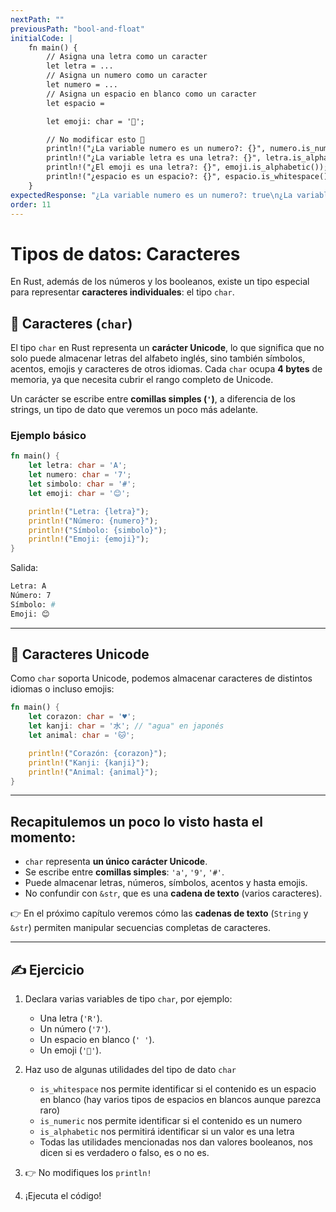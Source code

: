 ```yaml
---
nextPath: ""
previousPath: "bool-and-float"
initialCode: |
    fn main() {
        // Asigna una letra como un caracter
        let letra = ...
        // Asigna un numero como un caracter
        let numero = ...
        // Asigna un espacio en blanco como un caracter
        let espacio =

        let emoji: char = '🚀';

        // No modificar esto 👀
        println!("¿La variable numero es un numero?: {}", numero.is_numeric());
        println!("¿La variable letra es una letra?: {}", letra.is_alphabetic());
        println!("¿El emoji es una letra?: {}", emoji.is_alphabetic());
        println!("¿espacio es un espacio?: {}", espacio.is_whitespace());
    }
expectedResponse: "¿La variable numero es un numero?: true\n¿La variable letra es una letra?: true\n¿El emoji es una letra?: false\n¿espacio es un espacio?: true\n"
order: 11
---
```


# Tipos de datos: Caracteres

En Rust, además de los números y los booleanos, existe un tipo especial para representar **caracteres individuales**: el tipo `char`.

## 🔹 Caracteres (`char`)

El tipo `char` en Rust representa un **carácter Unicode**, lo que significa que no solo puede almacenar letras del alfabeto inglés, sino también símbolos, acentos, emojis y caracteres de otros idiomas.
Cada `char` ocupa **4 bytes** de memoria, ya que necesita cubrir el rango completo de Unicode.

Un carácter se escribe entre **comillas simples (`'`)**, a diferencia de los strings, un tipo de dato que veremos un poco más adelante.

### Ejemplo básico

```rust
fn main() {
    let letra: char = 'A';
    let numero: char = '7';
    let simbolo: char = '#';
    let emoji: char = '😊';

    println!("Letra: {letra}");
    println!("Número: {numero}");
    println!("Símbolo: {simbolo}");
    println!("Emoji: {emoji}");
}
```

Salida:

```sh [salida]
Letra: A
Número: 7
Símbolo: #
Emoji: 😊
```

---

## 🔹 Caracteres Unicode

Como `char` soporta Unicode, podemos almacenar caracteres de distintos idiomas o incluso emojis:

```rust
fn main() {
    let corazon: char = '♥';
    let kanji: char = '水'; // "agua" en japonés
    let animal: char = '🐱';

    println!("Corazón: {corazon}");
    println!("Kanji: {kanji}");
    println!("Animal: {animal}");
}
```

---

## Recapitulemos un poco lo visto hasta el momento:

* `char` representa **un único carácter Unicode**.
* Se escribe entre **comillas simples**: `'a'`, `'9'`, `'#'`.
* Puede almacenar letras, números, símbolos, acentos y hasta emojis.
* No confundir con `&str`, que es una **cadena de texto** (varios caracteres).

👉 En el próximo capítulo veremos cómo las **cadenas de texto** (`String` y `&str`) permiten manipular secuencias completas de caracteres.

---

## ✍️ Ejercicio

1. Declara varias variables de tipo `char`, por ejemplo:

   * Una letra (`'R'`).
   * Un número (`'7'`).
   * Un espacio en blanco (`' '`).
   * Un emoji (`'🚀'`).

2. Haz uso de algunas utilidades del tipo de dato `char`
    - `is_whitespace` nos permite identificar si el contenido es un espacio en blanco (hay varios tipos de espacios en blancos aunque parezca raro)
    - `is_numeric` nos permite identificar si el contenido es un numero
    - `is_alphabetic` nos permitirá identificar si un valor es una letra
    - Todas las utilidades mencionadas nos dan valores booleanos, nos dicen si es verdadero o falso, es o no es.

3. 👉 No modifiques los `println!`

4. ¡Ejecuta el código!
